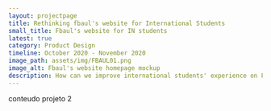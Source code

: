 ```yaml
---
layout: projectpage
title: Rethinking fbaul's website for International Students
small_title: Fbaul's website for IN students
latest: true
category: Product Design
timeline: October 2020 - November 2020
image_path: assets/img/FBAUL01.png
image_alt: Fbaul's website homepage mockup
description: How can we improve international students' experience on Fbaul's website, considering the current pain points?
---
```


conteudo projeto 2